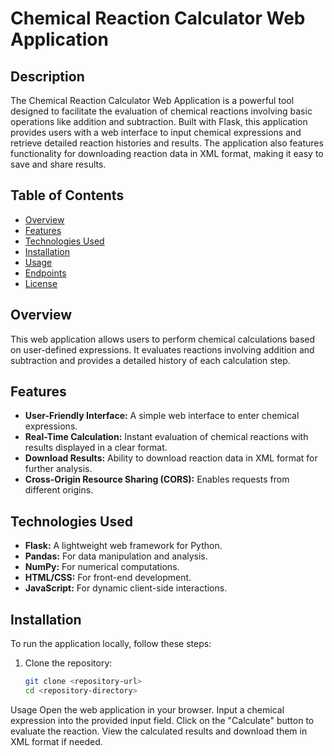 # Chemical Reaction Calculator Web Application

## Description
The Chemical Reaction Calculator Web Application is a powerful tool designed to facilitate the evaluation of chemical reactions involving basic operations like addition and subtraction. Built with Flask, this application provides users with a web interface to input chemical expressions and retrieve detailed reaction histories and results. The application also features functionality for downloading reaction data in XML format, making it easy to save and share results.

## Table of Contents
- [Overview](#overview)
- [Features](#features)
- [Technologies Used](#technologies-used)
- [Installation](#installation)
- [Usage](#usage)
- [Endpoints](#endpoints)
- [License](#license)

## Overview
This web application allows users to perform chemical calculations based on user-defined expressions. It evaluates reactions involving addition and subtraction and provides a detailed history of each calculation step.

## Features
- **User-Friendly Interface:** A simple web interface to enter chemical expressions.
- **Real-Time Calculation:** Instant evaluation of chemical reactions with results displayed in a clear format.
- **Download Results:** Ability to download reaction data in XML format for further analysis.
- **Cross-Origin Resource Sharing (CORS):** Enables requests from different origins.

## Technologies Used
- **Flask:** A lightweight web framework for Python.
- **Pandas:** For data manipulation and analysis.
- **NumPy:** For numerical computations.
- **HTML/CSS:** For front-end development.
- **JavaScript:** For dynamic client-side interactions.

## Installation
To run the application locally, follow these steps:

1. Clone the repository:
   ```bash
   git clone <repository-url>
   cd <repository-directory>

Usage
Open the web application in your browser.
Input a chemical expression into the provided input field.
Click on the "Calculate" button to evaluate the reaction.
View the calculated results and download them in XML format if needed.

